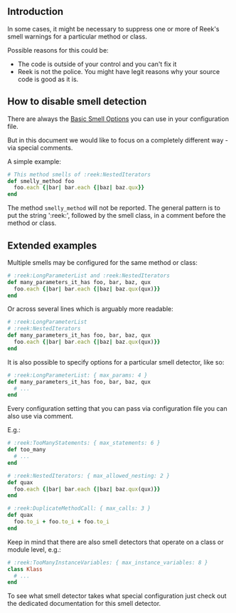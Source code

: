## Introduction

In some cases, it might be necessary to suppress one or more of Reek's smell
warnings for a particular method or class.

Possible reasons for this could be:

* The code is outside of your control and you can't fix it
* Reek is not the police. You might have legit reasons why your source code
  is good as it is.

## How to disable smell detection

There are always the [Basic Smell Options](Basic-Smell-Options.md)
you can use in your configuration file.

But in this document we would like to focus on a completely different
way - via special comments.

A simple example:

```ruby
# This method smells of :reek:NestedIterators
def smelly_method foo
  foo.each {|bar| bar.each {|baz| baz.qux}}
end
```

The method `smelly_method` will not be reported. The general pattern is to put
the string ':reek:', followed by the smell class, in a comment before the
method or class.

## Extended examples

Multiple smells may be configured for the same method or class:

```ruby
# :reek:LongParameterList and :reek:NestedIterators
def many_parameters_it_has foo, bar, baz, qux
  foo.each {|bar| bar.each {|baz| baz.qux(qux)}}
end
```

Or across several lines which is arguably more readable:

```ruby
# :reek:LongParameterList
# :reek:NestedIterators
def many_parameters_it_has foo, bar, baz, qux
  foo.each {|bar| bar.each {|baz| baz.qux(qux)}}
end
```

It is also possible to specify options for a particular smell detector, like so:

```ruby
# :reek:LongParameterList: { max_params: 4 }
def many_parameters_it_has foo, bar, baz, qux
  # ...
end
```

Every configuration setting that you can pass via configuration file you can
also use via comment.

E.g.:

```ruby
# :reek:TooManyStatements: { max_statements: 6 }
def too_many
  # ...
end

# :reek:NestedIterators: { max_allowed_nesting: 2 }
def quax
  foo.each {|bar| bar.each {|baz| baz.qux(qux)}}
end

# :reek:DuplicateMethodCall: { max_calls: 3 }
def quax
  foo.to_i + foo.to_i + foo.to_i
end
```

Keep in mind that there are also smell detectors that operate on a class or
module level, e.g.:

```ruby
# :reek:TooManyInstanceVariables: { max_instance_variables: 8 }
class Klass
  # ...
end
```

To see what smell detector takes what special configuration just check out the
dedicated documentation for this smell detector.
